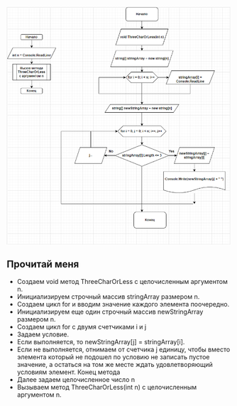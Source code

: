 ![BlockDiagram](BlockDiagram.jpg)

## Прочитай меня

* Создаем void метод ThreeCharOrLess с целочисленным аргументом n.
* Инициализируем строчный массив stringArray размером n.
* Создаем цикл for и вводим значение каждого элемента поочередно.
* Инициализируем еще один строчный массив newStringArray размером n.
* Создаем цикл for с двумя счетчиками i и j
* Задаем условие.
* Если выполняется, то newStringArray[j] = stringArray[i].
* Если не выполняется, отнимаем от счетчика j единицу, чтобы вместо элемента который не подошел по условию не записать пустое значение, а остаться на том же месте ждать удовлетворяющий условиям элемент. Конец метода
* Далее задаем целочисленное число n
* Вызываем метод ThreeCharOrLess(int n) с целочисленным аргументом n.